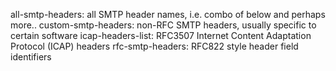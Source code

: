 all-smtp-headers: all SMTP header names, i.e. combo of below and perhaps more..
custom-smtp-headers: non-RFC SMTP headers, usually specific to certain software
icap-headers-list: RFC3507 Internet Content Adaptation Protocol (ICAP) headers
rfc-smtp-headers: RFC822 style header field identifiers
